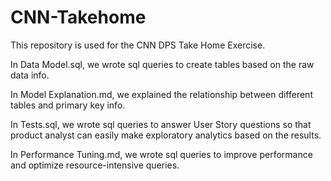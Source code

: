 # CNN-Takehome
This repository is used for the CNN DPS Take Home Exercise.

In Data Model.sql, we wrote sql queries to create tables based on the raw data info.

In Model Explanation.md, we explained the relationship between different tables and primary key info.

In Tests.sql, we wrote sql queries to answer User Story questions so that product analyst can easily make exploratory analytics based on the results.

In Performance Tuning.md, we wrote sql queries to improve performance and optimize resource-intensive queries.
